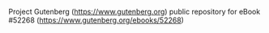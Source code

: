 Project Gutenberg (https://www.gutenberg.org) public repository for
eBook #52268 (https://www.gutenberg.org/ebooks/52268)
